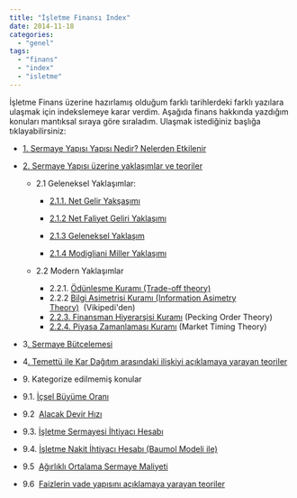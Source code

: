 ```yaml
---
title: "İşletme Finansı Index"
date: 2014-11-18
categories: 
  - "genel"
tags: 
  - "finans"
  - "index"
  - "isletme"
---
```


İşletme Finans üzerine hazırlamış olduğum farklı tarihlerdeki farklı yazılara ulaşmak için indekslemeye karar verdim. Aşağıda finans hakkında yazdığım konuları mantıksal sıraya göre sıraladım. Ulaşmak istediğiniz başlığa tıklayabilirsiniz:

- [1\. Sermaye Yapısı Yapısı Nedir? Nelerden Etkilenir](http://blog.suatatan.com/post/101927606340/sermaye-yap-s-nedir-nelerden-etkilenir-neleri)
- [2\. Sermaye Yapısı üzerine yaklaşımlar ve teoriler](http://blog.suatatan.com/post/102011492850/sermaye-yap-s-uzerine-yaklas-mlar-ve-teoriler)
    
    - 2.1 Geleneksel Yaklaşımlar:
        
        - [2.1.1. Net Gelir Yakşaşımı](http://blog.suatatan.com/post/102011492850/sermaye-yap-s-uzerine-yaklas-mlar-ve-teoriler)
            
        - [2.1.2 Net Faliyet Geliri Yaklaşımı](http://acikbellek.tumblr.com/post/102013378225/net-faliyet-geliri-yaklas-m-geleneksel)
            
        - [2.1.3 Geleneksel Yaklaşım](http://acikbellek.tumblr.com/post/102172363585/sermaye-yap-s-isletme-degeri-iliskisini-ac-klamada)
            
        - [2.1.4 Modigliani Miller Yaklaşımı](http://acikbellek.tumblr.com/post/102190465365/modigliani-miller-yaklasimi)
            
    - 2.2 Modern Yaklaşımlar
        
        - 2.2.1. [Ödünleşme Kuramı (Trade-off theory)](http://blog.suatatan.com/post/104486434505/odunlesme-teorisi-nedir) 
        - 2.2.2 [Bilgi Asimetrisi Kuramı (Information Asimetry Theory)](http://tr.wikipedia.org/wiki/Asimetrik_enformasyon)  (Vikipedi'den)
        - [2.2.3. Finansman Hiyerarşisi Kuramı](http://acikbellek.tumblr.com/post/102193037500/finansman-hiyerarsisi-kurami) (Pecking Order Theory)
        - [2.2.4. Piyasa Zamanlaması Kuramı](http://acikbellek.tumblr.com/post/102193267665/piyasa-zamanlamasi-kurami) (Market Timing Theory)
- 3[. Sermaye Bütçelemesi](http://blog.suatatan.com/post/102345894983/sermaye-butcelemesi)
- 4[. Temettü ile Kar Dağıtım arasındaki ilişkiyi açıklamaya yarayan teoriler](http://blog.suatatan.com/post/102877916275/temettu-dag-t-m-ile-isletme-deger-aras-ndaki-iliskiler)
- 9\. Kategorize edilmemiş konular
- 9.1. [İçsel Büyüme Oranı](http://blog.suatatan.com/post/103794730995/icsel-buyume-orani)
- 9.2  [Alacak Devir Hızı](http://blog.suatatan.com/post/103802750125/alacak-devir-h-z-nedir-infografik)
- 9.3. [İşletme Sermayesi İhtiyacı Hesabı](http://blog.suatatan.com/post/103972391975/isletme-sermayesi-ihtiyac-nas-l-hesaplan-r)
- 9.4. [İşletme Nakit İhtiyacı Hesabı (Baumol Modeli ile)](http://blog.suatatan.com/post/103975859325/isletmenin-nakit-ihtiyac-nas-l-belirlenir)
- 9.5  [Ağırlıklı Ortalama Sermaye Maliyeti](http://blog.suatatan.com/post/101914173030/ag-rl-kl-ortalama-sermaye-maliyeti) 
- 9.6  [Faizlerin vade yapısını açıklamaya yarayan teoriler](http://blog.suatatan.com/post/104840306540/faizlerin-vade-yap-s-n-ac-klamaya-yarayan)
